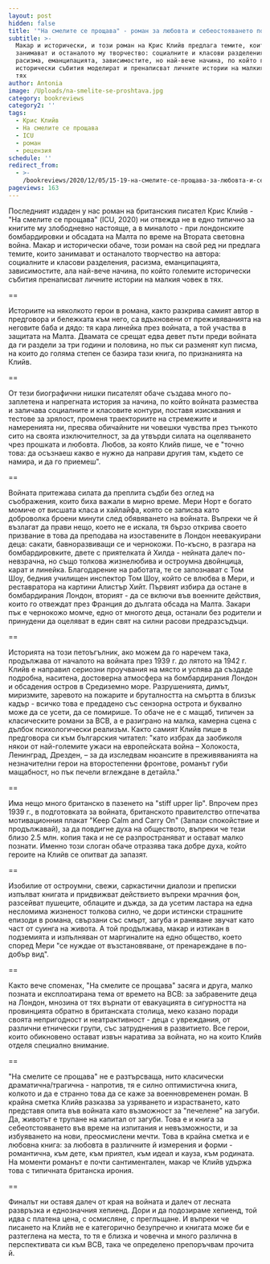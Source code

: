 ```yaml
---
layout: post
hidden: false
title: '"На смелите се прощава" - роман за любовта и себеостояването по време на война'
subtitle: >-
  Макар и исторически, и този роман на Крис Клийв предлага темите, които
  занимават и останалото му творчество: социалните и класови разделения,
  расизма, еманципацията, зависимостите, но най-вече начина, по който големите
  исторически събития моделират и пренаписват личните истории на малкия човек в
  тях
author: Antonia
image: /Uploads/na-smelite-se-proshtava.jpg
category: bookreviews
category2: ''
tags:
  - Крис Клийв
  - На смелите се прощава
  - ICU
  - роман
  - рецензия
schedule: ''
redirect_from:
  - >-
    /bookreviews/2020/12/05/15-19-на-смелите-се-прощава-за-любовта-и-себеостояването-по-време-на-война
pageviews: 163
---
```

Последният издаден у нас роман на британския писател Крис Клийв - "На смелите се прощава" (ICU, 2020) ни отвежда не в едно типично за книгите му злободневно настояще, а в миналото - при лондонските бомбардировки и обсадата на Малта по време на Втората световна война. Макар и исторически обаче, този роман на свой ред ни предлага темите, които занимават и останалото творчество на автора: социалните и класови разделения, расизма, еманципацията, зависимостите, ала най-вече начина, по който големите исторически събития пренаписват личните истории на малкия човек в тях. 

\==

Историите на няколкото герои в романа, както разкрива самият автор в предговора и бележката към него, са вдъхновени от преживяванията на неговите баба и дядо: тя кара линейка през войната, а той участва в защитата на Малта. Двамата се срещат едва девет пъти преди войната да ги раздели за три години и половина, но пък си разменят куп писма, на които до голяма степен се базира тази книга, по признанията на Клийв.

\==

От тези биографични нишки писателят обаче създава много по-заплетена и напрегната история за начина, по който войната размества и заличава социалните и класовите контури, поставя изисквания и тестове за зрялост, променя траекториите на стремежите и намеренията ни, пресява обичайните ни човешки чувства през тънкото сито на своята изключителност, за да утвърди силата на оцеляването чрез прошката и любовта. Любов, за която Клийв пише, че е "точно това: да осъзнаеш какво е нужно да направи другия там, където се намира, и да го приемеш".   

\==

Войната притежава силата да преплита съдби без оглед на съображения, които биха важали в мирно време. Мери Норт е богато момиче от висшата класа и хайлайфа, която се записва като доброволка броени минути след обявяването на войната. Въпреки че й възлагат да прави нещо, което не е искала, тя бързо открива своето призвание в това да преподава на изоставените в Лондон неевакуирани деца: сакати, бавноразвиващи се и чернокожи. По-късно, в разгара на бомбардировките, двете с приятелката й Хилда - нейната далеч по-невзрачна, но също толкова жизнелюбива и остроумна двойнцица, карат и линейка. Благодарение на работата, те се запознават с Том Шоу, бедния училищен инспектор Том Шоу, който се влюбва в Мери, и реставратора на картини Алистър Хийт. Първият избира да остане в бомбардирания Лондон, вторият - да се включи във военните действия, които го отвеждат през Франция до дългата обсада на Малта. Закари пък е чернокожо момче, едно от многото деца, останали без родители и принудени да оцеляват в един свят на силни расови предразсъдъци. 

\==

Историята на този петоъгълник, ако можем да го наречем така, продължава от началото на войната през 1939 г. до лятото на 1942 г. Клийв е направил сериозни проучвания на място и успява да създаде подробна, наситена, достоверна атмосфера на бомбардирания Лондон и обсадения остров в Средиземно море. Разрушенията, димът, миризмите, заревото на пожарите и бруталността на смъртта в близък кадър - всичко това е предадено със сензорна острота и буквално може да се усети, да се помирише. То обаче не е с мащаб, типичен за класическите романи за ВСВ, а е разиграно на малка, камерна сцена с дълбок психологически реализъм. Както самият Клийв пише в предговора си към българския читател: "като избрах да заобиколя някои от най-големите ужаси на европейската война – Холокоста, Ленинград, Дрезден, – за да изследвам нюансите в преживяванията на незначителни герои на второстепенни фронтове, романът губи мащабност, но пък печели вглеждане в детайла."

\==

Има нещо много британско в пазенето на "stiff upper lip". Впрочем през 1939 г., в подготовката за войната, британското правителство отпечатва мотивационния плакат "Keep Calm and Carry On" (Запази спокойствие и продължавай), за да повдигне духа на обществото, въпреки че тези близо 2.5 млн. копия така и не се разпространяват и остават малко познати. Именно този слоган обаче отразява така добре духа, който героите на Клийв се опитват да запазят. 

\==

Изобилие от остроумни, свежи, саркастични диалози и преписки изпълват книгата и придвижват действието въпреки мрачния фон, разсейват пушеците, облаците и дъжда, за да усетим ластара на една несломима жизненост толкова силно, че дори истински страшните епизоди в романа, свързани със смърт, загуба и раняване звучат като част от суинга на живота. А той продължава, макар и изтикан в подземията и изпълняван от маргиналите на едно общество, което според Мери "се нуждае от възстановяване, от пренареждане в по-добър вид". 

\==

Както вече споменах, "На смелите се прощава" засяга и друга, малко позната и експлоатирана тема от времето на ВСВ: за забравените деца на Лондон, мнозина от тях върнати от евакуацията в сигурността на провинцията обратно в британската столица, меко казано поради своята непригодност и неатрактивност - деца с увреждания, от различни етнически групи, със затруднения в развитието. Все герои, които обикновено остават извън наратива за войната, но на които Клийв отделя специално внимание. 

\==

"На смелите се прощава" не е разтърсваща, нито класически драматична/трагична  - напротив, тя е силно оптимистична книга, колкото и да е странно това да се каже за военновременен роман. В крайна сметка Клийв разказва за узряването и израстването, като представя опита във войната като възможност за "печелене" на загуби. Да, животът е трупане на капитал от загуби. Това е и книга за себеотстояването във време на изпитания и невъзможности, и за избуяването на нови, преосмислени мечти. Това в крайна сметка и е любовна книга: за любовта в различните й измерения и форми - романтична, към дете, към приятел, към идеал и кауза, към родината. На моменти романът е почти сантиментален, макар че Клийв удържа това с типичната британска ирония. 

\==

Финалът ни оставя далеч от края на войната и далеч от лесната развръзка и еднозначния хепиенд. Дори и да подозираме хепиенд, той идва с платена цена, с осмисляне, с преглъщане. И въпреки че писането на Клийв не е категорично безупречно и книгата може би е разтеглена на места, то тя е близка и човечна и много различна в перспективата си към ВСВ, така че определено препоръчвам прочита й.